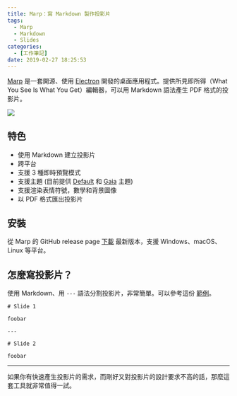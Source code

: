 ```yaml
---
title: Marp：寫 Markdown 製作投影片
tags:
  - Marp
  - Markdown
  - Slides
categories:
  - [工作筆記]
date: 2019-02-27 18:25:53
---
```



[Marp](https://yhatt.github.io/marp/) 是一套開源、使用 [Electron](https://electronjs.org/) 開發的桌面應用程式。提供所見即所得（What You See Is What You Get）編輯器，可以用 Markdown 語法產生 PDF 格式的投影片。

![](/2019/02/27/using-marp-to-create-slides-with-markdown/marp_banner.png)

<!-- more -->

## 特色

- 使用 Markdown 建立投影片
- 跨平台
- 支援 3 種即時預覽模式
- 支援主題 (目前提供 [Default](https://speakerdeck.com/yhatt/marp-basic-example) 和 [Gaia](https://speakerdeck.com/yhatt/introducing-marps-gaia-theme) 主題)
- 支援渲染表情符號，數學和背景圖像
- 以 PDF 格式匯出投影片

## 安裝

從 Marp 的 GitHub release page [下載](https://github.com/yhatt/marp/releases) 最新版本，支援 Windows、macOS、Linux 等平台。

## 怎麼寫投影片？

使用 Markdown、用 `---` 語法分割投影片，非常簡單。可以參考這份 [範例](https://raw.githubusercontent.com/yhatt/marp/master/example.md)。

```
# Slide 1

foobar

---

# Slide 2

foobar
```

---

如果你有快速產生投影片的需求，而剛好又對投影片的設計要求不高的話，那麼這套工具就非常值得一試。
